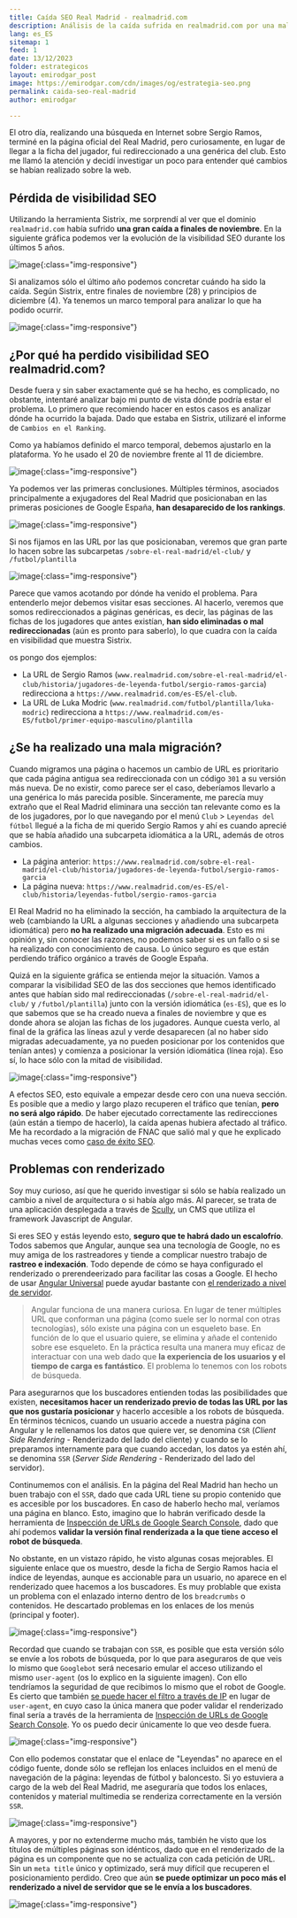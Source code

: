 ```yaml
---
title: Caída SEO Real Madrid - realmadrid.com
description: Análisis de la caída sufrida en realmadrid.com por una mala migración web
lang: es_ES
sitemap: 1
feed: 1
date: 13/12/2023
folder: estrategicos
layout: emirodgar_post
image: https://emirodgar.com/cdn/images/og/estrategia-seo.png
permalink: caida-seo-real-madrid
author: emirodgar

---
```


El otro día, realizando una búsqueda en Internet sobre Sergio Ramos, terminé en la página oficial del Real Madrid, pero curiosamente, en lugar de llegar a la ficha del jugador, fui redireccionado a una genérica del club. Esto me llamó la atención y decidí investigar un poco para entender qué cambios se habían realizado sobre la web.

## Pérdida de visibilidad SEO

Utilizando la herramienta Sistrix, me sorprendí al ver que el dominio `realmadrid.com` había sufrido **una gran caída a finales de noviembre**.
En la siguiente gráfica podemos ver la evolución de la visibilidad SEO durante los últimos 5 años.

![image](https://github.com/Emirodgar/w-emirodgar-com/assets/4302127/a72ad024-54df-47c1-b625-f695d8cb7f65){:class="img-responsive"}

Si analizamos sólo el último año podemos concretar cuándo ha sido la caída. Según Sistrix, entre finales de noviembre (28) y principios de diciembre (4). Ya tenemos un marco temporal para analizar lo que ha podido ocurrir.

![image](https://github.com/Emirodgar/w-emirodgar-com/assets/4302127/d11ea1bf-2943-4fbe-8df2-3515a1d30e11){:class="img-responsive"}

## ¿Por qué ha perdido visibilidad SEO realmadrid.com?

Desde fuera y sin saber exactamente qué se ha hecho, es complicado, no obstante, intentaré analizar bajo mi punto de vista dónde podría estar el problema.
Lo primero que recomiendo hacer en estos casos es analizar dónde ha ocurrido la bajada. Dado que estaba en Sistrix, utilizaré el informe de `Cambios en el Ranking`. 

Como ya habíamos definido el marco temporal, debemos ajustarlo en la plataforma. Yo he usado el 20 de noviembre frente al 11 de diciembre.

![image](https://github.com/Emirodgar/w-emirodgar-com/assets/4302127/aac7da75-37ba-42af-ac19-f506f32f01e5){:class="img-responsive"}

Ya podemos ver las primeras conclusiones. Múltiples términos, asociados principalmente a exjugadores del Real Madrid que posicionaban en las primeras posiciones de Google España, **han desaparecido de los rankings**.

![image](https://github.com/Emirodgar/w-emirodgar-com/assets/4302127/91c813a8-1119-423e-8456-e4977cb2be1b){:class="img-responsive"}

Si nos fijamos en las URL por las que posicionaban, veremos que gran parte lo hacen sobre las subcarpetas `/sobre-el-real-madrid/el-club/` y `/futbol/plantilla`

![image](https://github.com/Emirodgar/w-emirodgar-com/assets/4302127/fa053062-8e3c-4f06-9c5a-f5b692f872d4){:class="img-responsive"}

Parece que vamos acotando por dónde ha venido el problema. Para entenderlo mejor debemos visitar esas secciones. Al hacerlo, veremos que somos redireccionados a páginas genéricas, es decir, las páginas de las fichas de los jugadores que antes existían, **han sido eliminadas o mal redireccionadas** (aún es pronto para saberlo), lo que cuadra con la caída en visibilidad que muestra Sistrix.

os pongo dos ejemplos:

- La URL de Sergio Ramos (`www.realmadrid.com/sobre-el-real-madrid/el-club/historia/jugadores-de-leyenda-futbol/sergio-ramos-garcia`) redirecciona a `https://www.realmadrid.com/es-ES/el-club`.
- La URL de Luka Modric (`www.realmadrid.com/futbol/plantilla/luka-modric`) redirecciona a `https://www.realmadrid.com/es-ES/futbol/primer-equipo-masculino/plantilla`

## ¿Se ha realizado una mala migración?

Cuando migramos una página o hacemos un cambio de URL es prioritario que cada página antigua sea redireccionada con un código `301` a su versión más nueva. De no existir, como parece ser el caso, deberíamos llevarlo a una genérica lo más parecida posible.
Sinceramente, me parecía muy extraño que el Real Madrid eliminara una sección tan relevante como es la de los jugadores, por lo que navegando por el menú `Club` > `Leyendas del fútbol` llegué a la ficha de mi querido Sergio Ramos y ahí es cuando aprecié que se había añadido una subcarpeta idiomática a la URL, además de otros cambios.

- La página anterior: `https://www.realmadrid.com/sobre-el-real-madrid/el-club/historia/jugadores-de-leyenda-futbol/sergio-ramos-garcia`
- La página nueva: `https://www.realmadrid.com/es-ES/el-club/historia/leyendas-futbol/sergio-ramos-garcia`

El Real Madrid no ha eliminado la sección, ha cambiado la arquitectura de la web (cambiando la URL a algunas secciones y añadiendo una subcarpeta idiomática) pero **no ha realizado una migración adecuada**.
Esto es mi opinión y, sin conocer las razones, no podemos saber si es un fallo o si se ha realizado con conocimiento de causa. Lo único seguro es que están perdiendo tráfico orgánico a través de Google España.

Quizá en la siguiente gráfica se entienda mejor la situación.
Vamos a comparar la visibilidad SEO de las dos secciones que hemos identificado antes que habían sido mal redireccionadas (`/sobre-el-real-madrid/el-club/` y `/futbol/plantilla`) junto con la versión idiomática (`es-ES`), que es lo que sabemos que se ha creado nueva a finales de noviembre y que es donde ahora se alojan las fichas de los jugadores. Aunque cuesta verlo, al final de la gráfica las líneas azul y verde desaparecen (al no haber sido migradas adecuadamente, ya no pueden posicionar por los contenidos que tenían antes) y comienza a posicionar la versión idiomática (línea roja). Eso sí, lo hace sólo con la mitad de visibilidad.

![image](https://github.com/Emirodgar/w-emirodgar-com/assets/4302127/33f26348-097f-4ca6-991d-8d0ca8cb31ad){:class="img-responsive"}

A efectos SEO, esto equivale a empezar desde cero con una nueva sección. Es posible que a medio y largo plazo recuperen el tráfico que tenían, **pero no será algo rápido**. De haber ejecutado correctamente las redirecciones (aún están a tiempo de hacerlo), la caída apenas hubiera afectado al tráfico. Me ha recordado a la migración de FNAC que salió mal y que he explicado muchas veces como [caso de éxito SEO](https://emirodgar.com/casos-exito-seo#ecommerce).

## Problemas con renderizado

Soy muy curioso, así que he querido investigar si sólo se había realizado un cambio a nivel de arquitectura o si había algo más.
Al parecer, se trata de una aplicación desplegada a través de [Scully](https://scully.io/), un CMS que utiliza el framework Javascript de Angular. 

Si eres SEO y estás leyendo esto, **seguro que te habrá dado un escalofrío**. Todos sabemos que Angular, aunque sea una tecnología de Google, no es muy amiga de los rastreadores y tiende a complicar nuestro trabajo de **rastreo e indexación**. Todo depende de cómo se haya configurado el renderizado o prerendeerizado para facilitar las cosas a Google. El hecho de usar [Angular Universal](https://blog.angular-university.io/angular-universal/) puede ayudar bastante con [el renderizado a nivel de servidor](https://angular.io/guide/ssr).

> Angular funciona de una manera curiosa. En lugar de tener múltiples URL que conforman una página (como suele ser lo normal con otras tecnologías), sólo existe una página con un esqueleto base. En función de lo que el usuario quiere, se elimina y añade el contenido sobre ese esqueleto. En la práctica resulta una manera muy eficaz de interactuar con una web dado que **la experiencia de los usuarios y el tiempo de carga es fantástico**. El problema lo tenemos con los robots de búsqueda.

Para asegurarnos que los buscadores entienden todas las posibilidades que existen, **necesitamos hacer un renderizado previo de todas las URL por las que nos gustaría posicionar** y hacerlo accesible a los robots de búsqueda. En términos técnicos, cuando un usuario accede a nuestra página con Angular y le rellenamos los datos que quiere ver, se denomina `CSR` (*Client Side Rendering* - Renderizado del lado del cliente) y cuando se lo preparamos internamente para que cuando accedan, los datos ya estén ahí, se denomina `SSR` (*Server Side Rendering* - Renderizado del lado del servidor).

Continumemos con el análisis. En la página del Real Madrid han hecho un buen trabajo con el `SSR`, dado que cada URL tiene su propio contenido que es accesible por los buscadores. En caso de haberlo hecho mal, veríamos una página en blanco. Esto, imagino que lo habrán verificado desde la herramienta de [Inspección de URLs de Google Search Console](https://support.google.com/webmasters/answer/9012289?hl=es), dado que ahí podemos **validar la versión final renderizada a la que tiene acceso el robot de búsqueda**.

No obstante, en un vistazo rápido, he visto algunas cosas mejorables.
El siguiente enlace que os muestro, desde la ficha de Sergio Ramos hacia el índice de leyendas, aunque es accionable para un usuario, no aparece en el renderizado quee hacemos a los buscadores. Es muy problable que exista un problema con el enlazado interno dentro de los `breadcrumbs` o contenidos. He descartado problemas en los enlaces de los menús (principal y footer). 

![image](https://github.com/Emirodgar/w-emirodgar-com/assets/4302127/46bbab9a-8e3b-4048-813a-6bf026fbfbfb){:class="img-responsive"}

Recordad que cuando se trabajan con `SSR`, es posible que esta versión sólo se envíe a los robots de búsqueda, por lo que para aseguraros de que veis lo mismo que `Googlebot` será necesario emular el acceso utilizando el mismo `user-agent` (os lo explico en la siguiente imagen). Con ello tendríamos la seguridad de que recibimos lo mismo que el robot de Google. Es cierto que también [se puede hacer el filtro a través de IP](https://emirodgar.com/detectar-googlebot) en lugar de `user-agent`, en cuyo caso la única manera que poder validar el renderizado final sería a través de la herramienta de [Inspección de URLs de Google Search Console](https://support.google.com/webmasters/answer/9012289?hl=es). Yo os puedo decir únicamente lo que veo desde fuera.

![image](https://github.com/Emirodgar/w-emirodgar-com/assets/4302127/4aa1a2b2-af13-4ac2-a9ce-e406d989b047){:class="img-responsive"}

Con ello podemos constatar que el enlace de "Leyendas" no aparece en el código fuente, donde sólo se reflejan los enlaces incluidos en el menú de navegación de la página: leyendas de fútbol y baloncesto. Si yo estuviera a cargo de la web del Real Madrid, me aseguraría que todos los enlaces, contenidos y material multimedia se renderiza correctamente en la versión `SSR`.

![image](https://github.com/Emirodgar/w-emirodgar-com/assets/4302127/7e404168-4bf2-4084-bb56-33e666a1d836){:class="img-responsive"}

A mayores, y por no extenderme mucho más, también he visto que los títulos de múltiples páginas son idénticos, dado que en el renderizado de la página es un componente que no se actualiza con cada petición de URL. Sin un `meta title` único y optimizado, será muy difícil que recuperen el posicionamiento perdido. Creo que aún **se puede optimizar un poco más el renderizado a nivel de servidor que se le envía a los buscadores**.

![image](https://github.com/Emirodgar/w-emirodgar-com/assets/4302127/67a48584-0368-4381-8ede-43b04573f48d){:class="img-responsive"}






